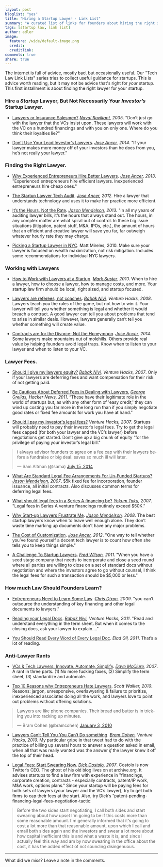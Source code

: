 ```yaml
---
layout: post
bloglist: "yes"
title: "Hiring a Startup Lawyer - Link List"
summary: "A curated list of links for founders about hiring the right startup lawyer."
tags: [startup law, link list]
author: adler
image:
  feature: /wide/default-image.png
  credit:
  creditlink:
comments: true
share: true
---
```


The internet is full of advice, mostly bad, but occasionally useful. Our "Tech Law Link Lists" series tries to collect useful guidance for startups. This is advice worth reading, but it may not be advice that's right for *your* startup. This first installment is about finding the right lawyer for your startup. 


### Hire a *Startup* Lawyer, But Not Necessarily Your *Investor’s* Startup Lawyer.

* [Lawyers or Insurance Salesmen?](http://startupboy.com/2005/11/30/lawyers-or-insurance-salesmen/) *[Naval Ravikant](https://twitter.com/naval), 2005*. "Don’t just go with the lawyer that the VCs insist upon. These lawyers will work with the VC on a hundred financings and with you on only one. Where do you think their loyalties lie?"

* [Don’t Use Your Lead Investor’s Lawyers](http://siliconhillslawyer.com/2014/01/05/lead-investor-startup-lawyer-dont/). *[Jose Ancer](https://twitter.com/ancerj), 2014*. "If your lawyer makes more money off of your investors than he does from you, he’s not really your lawyer."

### Finding the Right Lawyer.

* [Why Experienced Entrepreneurs Hire Better Lawyers](http://siliconhillslawyer.com/2012/11/22/why-experienced-entrepreneurs-hire-better-lawyers/). *[Jose Ancer](https://twitter.com/ancerj), 2013*. "Experienced entrepreneurs hire efficient lawyers. Inexperienced entrepreneurs hire cheap ones."

* [The Startup Lawyer Tech Audit](http://siliconhillslawyer.com/2012/05/16/the-startup-lawyer-tech-audit/). *[Jose Ancer](https://twitter.com/ancerj), 2012*. Hire a lawyer that understands technology and uses it to make her practice more efficient. 

* [It’s the Hours, Not the Rate](http://www.jasonmendelson.com/wp/archives/2013/01/its-the-hours-not-the-rate-why-most-people-focus-on-the-wrong-thing-when-choosing-a-lawyer.php). *[Jason Mendelson](https://twitter.com/jasonmendelson), 2013*. "In all my years of auditing lawyer bills, it’s the hours that always stand out.  The hours, in any complex matter are what spiral out of control.  In these big issue situations (litigation, patent stuff, M&A, IPOs, etc.), the amount of hours that an efficient and creative lawyer will save you far, far outweigh whatever hourly rate they may charge. 

* [Picking a Startup Lawyer in NYC](http://mattmireles.com/picking-a-startup-lawyer-in-nyc/). Matt Mireles, 2010. Make sure your lawyer is focused on wealth maximization, not risk mitigation. Includes some recommendations for individual NYC lawyers.  

### Working with Lawyers

* [How to Work with Lawyers at a Startup](http://www.bothsidesofthetable.com/2010/01/21/how-to-work-with-lawyers-at-a-startup/). *[Mark Suster](https://twitter.com/msuster), 2010.*  When to hire a lawyer, how to choose a lawyer, how to manage costs, and more. Your startup law firm should be local, right sized, and startup focused.

* [Lawyers are referees, not coaches](http://venturehacks.com/articles/referees). *[Babak Nivi](https://twitter.com/nivi), Venture Hacks, 2008*. Lawyers teach you the rules of the game, but not how to win it. Your lawyer will tell you whether something is legal and whether it would breach a contract. A good lawyer can tell you about problems that tend to arise in similar deals. However, lawyers generally can’t tell you whether something will create value. 

* [Contracts are for the Divorce; Not the Honeymoon](http://siliconhillslawyer.com/2014/07/16/startup-contracts-divorce-marriage/). *[Jose Ancer](https://twitter.com/ancerj), 2014*. Some lawyers make mountains out of molehills. Others provide real value by helping founders avoid legal traps. Know when to listen to your lawyer and when to listen to your VC. 

### Lawyer Fees. 

* [Should I give my lawyers equity?](http://venturehacks.com/articles/lawyer-equity) *[Babak Nivi](https://twitter.com/nivi), Venture Hacks, 2007*. Only if your lawyers are deferring fees and want compensation for their risk of not getting paid.  

* [Be Cautious About Deferred Fees in Dealing with Lawyers.](https://news.ycombinator.com/item?id=2350967) *[George Grellas](https://twitter.com/grellas), Hacker News, 2011*. “These have their legitimate role in the world of startups but, as with any other form of 'easy credit,' they can wind up costing you far more in the long run than if you simply negotiate good rates or fixed fee amounts for work you have at hand.”

* [Should I pay my investor's legal fees?](http://venturehacks.com/articles/investors-legal-fee) *Venture Hacks, 2007*. Startups will probably need to pay their investor’s legal fees. Try to get the legal fees capped (for both your lawyer and the VC’s lawyer) before negotiations get started. Don’t give up a big chunk of equity "for the privilege of paying your investor’s legal bill." 

<blockquote class="twitter-tweet" lang="en"><p>i always advisor founders to agree on a fee cap with their lawyers before a fundraise or big deal. saves so much ill will later.</p>&mdash; Sam Altman (@sama) <a href="https://twitter.com/sama/status/489139344532189184">July 15, 2014</a></blockquote>
<script async src="//platform.twitter.com/widgets.js" charset="utf-8"></script>

* [What Are Standard Legal Fee Arrangements For Un-Funded Startups?](http://www.askthevc.com/wp/archives/2007/06/what-are-standard-legal-fee-arrangments-for-un-funded-startups.html) *[Jason Mendelson](https://twitter.com/jasonmendelson), 2007*. $5k fixed fee for incorporation, founder issuance, all initial contracts. Also discusses common terms for deferring legal fees. 

* [What should legal fees in a Series A financing be?](http://www.startupcompanylawyer.com/2007/12/08/what-should-legal-fees-in-a-series-a-financing-be/) *[Yokum Taku](https://twitter.com/Yokum), 2007*. "Legal fees in Series A venture financings routinely exceed $50K." 

* [Why Start-up Lawyers Frustrate Me](http://www.jasonmendelson.com/wp/archives/2008/06/why-start-up-lawyers-frustrate-me.php). *[Jason Mendelson](https://twitter.com/jasonmendelson), 2008*. The best startup lawyers know when to leave well enough alone. They don’t waste time marking up documents don’t have any major problems. 

* [The Cost of Customization](http://siliconhillslawyer.com/2012/07/17/the-cost-of-complexity/). *[Jose Ancer](https://twitter.com/ancerj), 2012*. "One way to tell whether you’ve found yourself a decent tech lawyer is to count how often she tells you to keep things simple."

* [A Challenge To Startup Lawyers](http://avc.com/2011/03/a-challenge-to-startup-lawyers/). *[Fred Wilson](https://twitter.com/fredwilson), 2011.* "When you have a seed stage company that needs to incorporate and close a seed round where all parties are willing to close on a set of standard docs without negotiation and where the investors agree to go without counsel, I think the legal fees for such a transaction should be $5,000 or less." 

### How much Law Should Founders Learn? 

* [Entrepreneurs Need to Learn Some Law](http://cdixon.org/2009/09/13/entrepreneurs-need-to-learn-some-law/). *[Chris Dixon](https://twitter.com/cdixon), 2009*. "you can’t outsource the understanding of key financing and other legal documents to lawyers."

* [Reading your Legal Docs](http://venturehacks.com/articles/legal-docs). *[Babak Nivi](https://twitter.com/nivi), Venture Hacks, 2011*. "Read and understand everything in the term sheet. But when it comes to the closing docs, ask your lawyer to explain...."

* [You Should Read Every Word of Every Legal Doc](http://blog.eladgil.com/2011/06/you-should-read-every-word-of-every.html). *Elad Gil, 2011*. That’s a lot of reading. 

### Anti-Lawyer Rants

* [VCs & Tech Lawyers: Innovate, Automate, Simplify](http://500hats.typepad.com/500blogs/2007/09/vcs-tech-lawyer.html). *[Dave McClure](https://twitter.com/davemcclure), 2007*. A rant in three parts. (1) No more fucking faxes, (2) Simplify the term sheet,  (3) standardize and automate. 

* [Top 10 Reasons why Entrepreneurs Hate Lawyers](http://venturehacks.com/articles/hate-lawyers). *Scott Walker, 2010*. Reasons: jargon, unresponsive, overlawyering & failure to prioritize, inexperienced associates doing all the work, and lawyers love to point out problems without offering solutions.  


<blockquote class="twitter-tweet" lang="en"><p>Lawyers are like phone companies. Their bread and butter is in tricking you into racking up minutes.</p>&mdash; Bram Cohen (@bramcohen) <a href="https://twitter.com/bramcohen/status/7336163022">January 3, 2010</a></blockquote>
<script async src="//platform.twitter.com/widgets.js" charset="utf-8"></script>

* [Lawyers Can’t Tell You You Can’t Do something](http://venturehacks.com/articles/bram-cohen-lawyers). *[Bram Cohen](https://twitter.com/bramcohen), Venture Hacks, 2010.* My particular gripe in that tweet had to do with the practice of billing up several hours to answer a question asked in email, when all that was really wanted was the answer *if* the lawyer knew it off the top of their head. 

* [Legal Fees: Start Swearing Now](https://web.archive.org/web/20130728083853/http://www.burningdoor.com/askthewizard/2007/04/legal_fees_start_swearing_now.html). *[Dick Costolo](https://twitter.com/dickc), 2007*. Costolo is now Twitter’s CEO. The ghost of his old blog lives on at archive.org. It advises startups to find a law firm with experience in "financings, corporate creation, contracts - especially contracts, patent/IP work, M&A work, options plans." Since your startup will be paying fees for both sets of lawyers (your lawyer and the VC’s lawyer), try to get both firms to cap their fees at the start. Also, try Dick’s “patent-pending-financing-legal-fees-negotiation-tactic: 

> Before the two sides start negotiating, I call both sides and start swearing about how upset I'm going to be if this costs more than some reasonable amount. I'm generally informed that it's going to cost a lot more than that reasonable amount, upon which I call and email both sides again and the investors and swear a lot more about how capital inefficient this is and what a waste it is, and since I actually feel this way and am by now swearing in the office about the cost, it has the added effect of not sounding disingenuous.

- - - 

What did we miss? Leave a note in the comments.  
